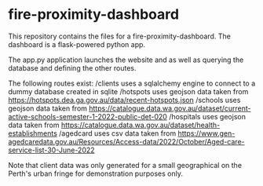 # fire-proximity-dashboard

This repository contains the files for a fire-proximity-dashboard.
The dashboard is a flask-powered python app.

The app.py application launches the website and as well as querying the database and defining the other routes.

The following routes exist:
/clients uses a sqlalchemy engine to connect to a dummy database created in sqlite 
/hotspots uses geojson data taken from https://hotspots.dea.ga.gov.au/data/recent-hotspots.json 
/schools uses geojson data taken from https://catalogue.data.wa.gov.au/dataset/current-active-schools-semester-1-2022-public-det-020 
/hospitals uses geojson data taken from https://catalogue.data.wa.gov.au/dataset/health-establishments 
/agedcard uses csv data taken from https://www.gen-agedcaredata.gov.au/Resources/Access-data/2022/October/Aged-care-service-list-30-June-2022 

Note that client data was only generated for a small geographical on the Perth's urban fringe for demonstration purposes only.
